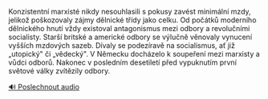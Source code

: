 
Konzistentní marxisté nikdy nesouhlasili s pokusy zavést minimální mzdy, jelikož poškozovaly zájmy dělnické třídy jako celku. Od počátků moderního dělnického hnutí vždy existoval antagonismus mezi odbory a revolučními socialisty. Starší britské a americké odbory se výlučně věnovaly vynucení vyšších mzdových sazeb. Dívaly se podezíravě na socialismus, ať již „utopický" či „vědecký". V Německu docházelo k soupeření mezi marxisty a vůdci odborů. Nakonec v posledním desetiletí před vypuknutím první světové války zvítězily odbory.

[🔊 Poslechnout audio](/data/7-paragraphs/audio/chapter_153/para_005-Konzistentn-marxist-nikdy-nesouhlasili-s-pokusy.mp3)
